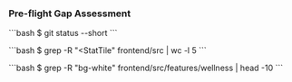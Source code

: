 ### Pre-flight Gap Assessment

\`\`\`bash
$ git status --short
\`\`\`

\`\`\`bash
$ grep -R "<StatTile" frontend/src | wc -l
5
\`\`\`

\`\`\`bash
$ grep -R "bg-white" frontend/src/features/wellness | head -10
\`\`\`
